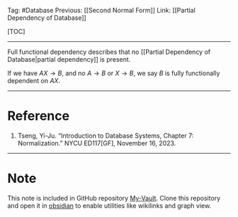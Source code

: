Tag: #Database 
Previous: [[Second Normal Form]]
Link: [[Partial Dependency of Database]]

[TOC]

---

Full functional dependency describes that no [[Partial Dependency of Database|partial dependency]] is present. 

If we have $AX \rightarrow B$, and no $A \rightarrow B$ or $X \rightarrow B$, we say $B$ is fully functionally dependent on $AX$.

---

# Reference

1. Tseng, Yi-Ju. “Introduction to Database Systems, Chapter 7: Normalization.” NYCU ED117[GF], November 16, 2023.

---

# Note

This note is included in GitHub repository [My-Vault](https://github.com/LittleD3092/My-Vault.git). Clone this repository and open it in [obsidian](https://obsidian.md/) to enable utilities like wikilinks and graph view.